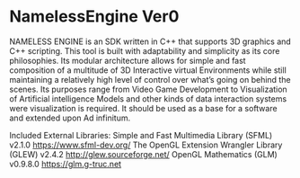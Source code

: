 # NamelessEngine Ver0
NAMELESS ENGINE is an SDK written in C++ that supports 3D graphics and C++ scripting. This tool is built with adaptability and simplicity as its core philosophies. Its modular architecture allows for simple and fast composition of a multitude of 3D Interactive virtual Environments while still maintaining a relatively high level of control over what’s going on behind the scenes. Its purposes range from Video Game Development to Visualization of Artificial intelligence Models and other kinds of data interaction systems were visualization is required. It should be used as a base for a software and extended upon Ad infinitum.

Included External Libraries: 
Simple and Fast Multimedia Library  (SFML) v2.1.0
https://www.sfml-dev.org/
The OpenGL Extension Wrangler Library (GLEW) v2.4.2
http://glew.sourceforge.net/
OpenGL Mathematics (GLM) v0.9.8.0
https://glm.g-truc.net
